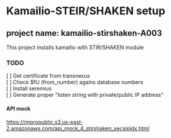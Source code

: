# Kamailio-STEIR/SHAKEN setup

project name: kamailio-stirshaken-A003
---------------------------- 

This project installs kamailio with STIR/SHAKEN module


### TODO
[ ] Get certificate from transnexus  
[ ] Check $fU (from_number) agains database numbers  
[ ] Install seremius  
[ ] Generate proper "listen string with private/public IP address"  



#### API mock
https://impropublic.s3.us-east-2.amazonaws.com/api_mock_4_stirshaken_secsipidx.html